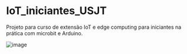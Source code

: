 # IoT_iniciantes_USJT
Projeto para curso de extensão IoT e edge computing para iniciantes na prática com microbit e Arduino.

![image](https://user-images.githubusercontent.com/113480470/190928752-a794b2eb-c0b4-4961-a4ad-04dc4d0232fd.png)
